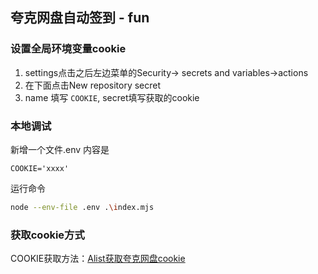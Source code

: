 ## 夸克网盘自动签到 - fun

### 设置全局环境变量cookie
1. settings点击之后左边菜单的Security-> secrets and variables->actions
2. 在下面点击New repository secret
3. name 填写 `COOKIE`, secret填写获取的cookie

### 本地调试
新增一个文件.env
内容是
```text
COOKIE='xxxx'
```
运行命令
```bash
node --env-file .env .\index.mjs
```

### 获取cookie方式
COOKIE获取方法：[Alist获取夸克网盘cookie](https://alist.nn.ci/zh/guide/drivers/quark.html)
